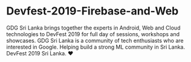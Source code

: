 # Devfest-2019-Firebase-and-Web

GDG Sri Lanka brings together the experts in Android, Web and Cloud technologies to DevFest 2019 for full day of sessions, workshops and showcases.
GDG Sri Lanka is a community of tech enthusiasts who are interested in Google. Helping build a strong ML community in Sri Lanka. DevFest 2019 Sri Lanka. ❤️

